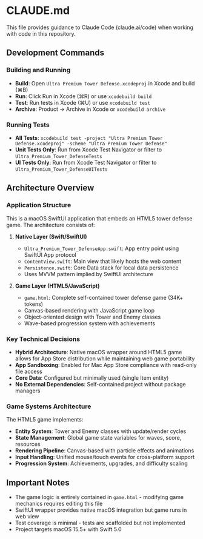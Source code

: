 # CLAUDE.md

This file provides guidance to Claude Code (claude.ai/code) when working with code in this repository.

## Development Commands

### Building and Running
- **Build**: Open `Ultra Premium Tower Defense.xcodeproj` in Xcode and build (⌘B)
- **Run**: Click Run in Xcode (⌘R) or use `xcodebuild build`
- **Test**: Run tests in Xcode (⌘U) or use `xcodebuild test`
- **Archive**: Product → Archive in Xcode or `xcodebuild archive`

### Running Tests
- **All Tests**: `xcodebuild test -project "Ultra Premium Tower Defense.xcodeproj" -scheme "Ultra Premium Tower Defense"`
- **Unit Tests Only**: Run from Xcode Test Navigator or filter to `Ultra_Premium_Tower_DefenseTests`
- **UI Tests Only**: Run from Xcode Test Navigator or filter to `Ultra_Premium_Tower_DefenseUITests`

## Architecture Overview

### Application Structure
This is a macOS SwiftUI application that embeds an HTML5 tower defense game. The architecture consists of:

1. **Native Layer (Swift/SwiftUI)**
   - `Ultra_Premium_Tower_DefenseApp.swift`: App entry point using SwiftUI App protocol
   - `ContentView.swift`: Main view that likely hosts the web content
   - `Persistence.swift`: Core Data stack for local data persistence
   - Uses MVVM pattern implied by SwiftUI architecture

2. **Game Layer (HTML5/JavaScript)**
   - `game.html`: Complete self-contained tower defense game (34K+ tokens)
   - Canvas-based rendering with JavaScript game loop
   - Object-oriented design with Tower and Enemy classes
   - Wave-based progression system with achievements

### Key Technical Decisions
- **Hybrid Architecture**: Native macOS wrapper around HTML5 game allows for App Store distribution while maintaining web game portability
- **App Sandboxing**: Enabled for Mac App Store compliance with read-only file access
- **Core Data**: Configured but minimally used (single Item entity)
- **No External Dependencies**: Self-contained project without package managers

### Game Systems Architecture
The HTML5 game implements:
- **Entity System**: Tower and Enemy classes with update/render cycles
- **State Management**: Global game state variables for waves, score, resources
- **Rendering Pipeline**: Canvas-based with particle effects and animations
- **Input Handling**: Unified mouse/touch events for cross-platform support
- **Progression System**: Achievements, upgrades, and difficulty scaling

## Important Notes
- The game logic is entirely contained in `game.html` - modifying game mechanics requires editing this file
- SwiftUI wrapper provides native macOS integration but game runs in web view
- Test coverage is minimal - tests are scaffolded but not implemented
- Project targets macOS 15.5+ with Swift 5.0